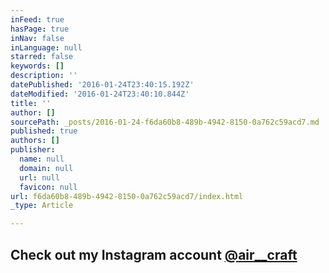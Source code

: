 ```yaml
---
inFeed: true
hasPage: true
inNav: false
inLanguage: null
starred: false
keywords: []
description: ''
datePublished: '2016-01-24T23:40:15.192Z'
dateModified: '2016-01-24T23:40:10.844Z'
title: ''
author: []
sourcePath: _posts/2016-01-24-f6da60b8-489b-4942-8150-0a762c59acd7.md
published: true
authors: []
publisher:
  name: null
  domain: null
  url: null
  favicon: null
url: f6da60b8-489b-4942-8150-0a762c59acd7/index.html
_type: Article

---
```

## Check out my Instagram account [@air\_\_craft][0]

[0]: instagram.com/air__craft/